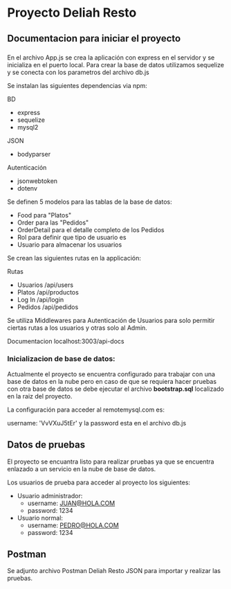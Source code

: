 # Proyecto Deliah Resto
## Documentacion para iniciar el proyecto

###

En el archivo App.js se crea la aplicación con express en el servidor y se inicializa en el puerto local. Para crear la base de datos utilizamos sequelize y se conecta con los parametros del archivo db.js

Se instalan las siguientes dependencias via npm:

BD
- express
- sequelize
- mysql2

JSON
- bodyparser 

Autenticación 
- jsonwebtoken
- dotenv

Se definen 5 modelos para las tablas de la base de datos:

- Food para "Platos"
- Order para las "Pedidos" 
- OrderDetail para el detalle completo de los Pedidos
- Rol para definir que tipo de usuario es
- Usuario para almacenar los usuarios 

Se crean las siguientes rutas en la applicación:

Rutas 
- Usuarios /api/users
- Platos  /api/productos
- Log In  /api/login
- Pedidos  /api/pedidos

Se utiliza Middlewares para Autenticación de Usuarios para solo permitir ciertas rutas a los usuarios y otras solo al Admin.

Documentacion localhost:3003/api-docs

### Inicializacion de base de datos:
Actualmente el proyecto se encuentra configurado para trabajar con una base de datos en la nube pero en caso de que se requiera hacer pruebas con otra base de datos se debe ejecutar el archivo **bootstrap.sql** localizado en la raiz del proyecto.

La configuración para acceder al remotemysql.com es: 

username: 'VvVXuJ5tEr'
y la password esta en el archivo db.js


## Datos de pruebas

El proyecto se encuantra listo para realizar pruebas ya que se encuentra enlazado a un servicio en la nube de base de datos.

Los usuarios de prueba para acceder al proyecto los siguientes:
- Usuario administrador: 
    - username: JUAN@HOLA.COM
    - password: 1234
- Usuario normal:
    - username: PEDRO@HOLA.COM
    - password: 1234

## Postman
Se adjunto archivo Postman Deliah Resto JSON para importar y realizar las pruebas.  